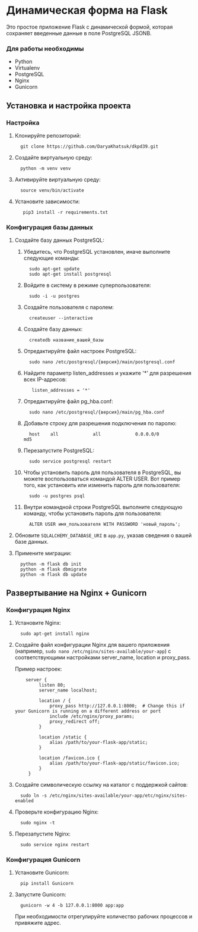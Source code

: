 # Динамическая форма на Flask

Это простое приложение Flask с динамической формой, которая сохраняет введенные данные в поле PostgreSQL JSONB.

### Для работы необходимы
- Python
- Virtualenv
- PostgreSQL
- Nginx
- Gunicorn

## Установка и настройка проекта

### Настройка
1. Клонируйте репозиторий:
   
         git clone https://github.com/DaryaKhatsuk/dkpd39.git
2. Создайте виртуальную среду:
  
         python -m venv venv
3. Активируйте виртуальную среду:
  
         source venv/bin/activate
4. Установите зависимости:
    
          pip3 install -r requirements.txt

### Конфигурация базы данных
1. Создайте базу данных PostgreSQL:
      1. Убедитесь, что PostgreSQL установлен, иначе выполните следующие команды:
         
               sudo apt-get update
               sudo apt-get install postgresql
      2. Войдите в систему в режиме суперпользователя:
         
               sudo -i -u postgres
      3. Создайте пользователя с паролем:
         
               createuser --interactive
      4. Создайте базу данных:
         
               createdb название_вашей_базы
      5. Отредактируйте файл настроек PostgreSQL:
         
               sudo nano /etc/postgresql/{версия}/main/postgresql.conf
      6. Найдите параметр listen_addresses и укажите '*' для разрешения всех IP-адресов:
          
                listen_addresses = '*'
      7. Отредактируйте файл pg_hba.conf:
          
               sudo nano /etc/postgresql/{версия}/main/pg_hba.conf
      8. Добавьте строку для разрешения подключения по паролю:
        
               host    all             all             0.0.0.0/0               md5
      9. Перезапустите PostgreSQL:

               sudo service postgresql restart
      10. Чтобы установить пароль для пользователя в PostgreSQL, вы можете воспользоваться командой ALTER USER. Вот пример того, как установить или изменить пароль для пользователя:

                sudo -u postgres psql
      11. Внутри командной строки PostgreSQL выполните следующую команду, чтобы установить пароль для пользователя:
         
                ALTER USER имя_пользователя WITH PASSWORD 'новый_пароль';

2. Обновите `SQLALCHEMY_DATABASE_URI` в `app.py`, указав сведения о вашей базе данных.
3. Примените миграции:
   
         python -m flask db init
         python -m flask dbmigrate
         python -m flask db update

## Развертывание на Nginx + Gunicorn

### Конфигурация Nginx
1. Установите Nginx:

         sudo apt-get install nginx
2. Создайте файл конфигурации Nginx для вашего приложения (например, `sudo nano /etc/nginx/sites-available/your-app`) с 
   соответствующими настройками server_name, location и proxy_pass.
       
   Пример настроек:

           server {
                listen 80;
                server_name localhost;
            
                location / {
                    proxy_pass http://127.0.0.1:8000;  # Change this if your Gunicorn is running on a different address or port
                    include /etc/nginx/proxy_params;
                    proxy_redirect off;
                }
            
                location /static {
                    alias /path/to/your-flask-app/static;
                }
            
                location /favicon.ico {
                    alias /path/to/your-flask-app/static/favicon.ico;
                }
            }

3. Создайте символическую ссылку на каталог с поддержкой сайтов:
  
         sudo ln -s /etc/nginx/sites-available/your-app/etc/nginx/sites-enabled
4. Проверьте конфигурацию Nginx:
   
         sudo nginx -t
5. Перезапустите Nginx:
    
         sudo service nginx restart

### Конфигурация Gunicorn
1. Установите Gunicorn:
   
         pip install Gunicorn
2. Запустите Gunicorn:
  
         gunicorn -w 4 -b 127.0.0.1:8000 app:app
   При необходимости отрегулируйте количество рабочих процессов и привяжите адрес.
